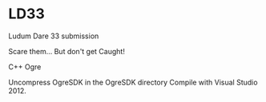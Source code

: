 # LD33
Ludum Dare 33 submission

Scare them... But don't get Caught!

C++
Ogre

Uncompress OgreSDK in the OgreSDK directory
Compile with Visual Studio 2012.



